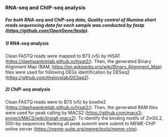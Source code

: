 ### RNA-seq and ChIP-seq analysis
##### For both RNA-seq and ChIP-seq data, Quality control of Illumina short reads sequencing data for each sample was conducted by fastp (https://github.com/OpenGene/fastp). 
##### 1) RNA-seq analysis
Clean FASTQ reads were mapped to B73 (v5) by HISAT (https://daehwankimlab.github.io/hisat2/). Then, the generated 
Binary Alignment Map (BAM, https://en.wikipedia.org/wiki/Binary_Alignment_Map) files were used for following DEGs identification by DESeq2 (https://github.com/thelovelab/DESeq2).
##### 2) ChIP-seq analysis
Clean FASTQ reads were to B73 (v5) by bowtie2 (https://daehwankimlab.github.io/hisat2/).
Then, the generated BAM files were used for peak calling by MACS2 (https://github.com/macs3-project/MACS/wiki/Install-macs2).
To identify the binding motifs of ZmSIL2, 500-bp sequences flanking all peak summit were submit to MEME-ChIP online server (https://meme-suite.org/meme/tools/meme-chip).